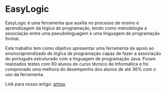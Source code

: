 # EasyLogic 
EasyLogic é uma ferramenta que auxilia no processo de ensino e aprendizagem da lógica de programação, tendo como metodologia a associação entre uma pseudolinguagem e uma linguagem de programação formal.

Este trabalho tem como objetivo apresentar uma ferramenta de apoio ao ensino/aprendizado de lógica de programação capaz de fazer a associação do português estruturado com a linguagem de programação Java. Foram realizados testes com 60 alunos do curso técnico de Informática e foi comprovado uma melhora do desempenho dos alunos de até 36% com o uso da ferramenta.

Link para nosso artigo: [artigo](https://docs.wixstatic.com/ugd/d4c12f_b29f67c169924639a7c7878cffce16fb.pdf#page=1223)
